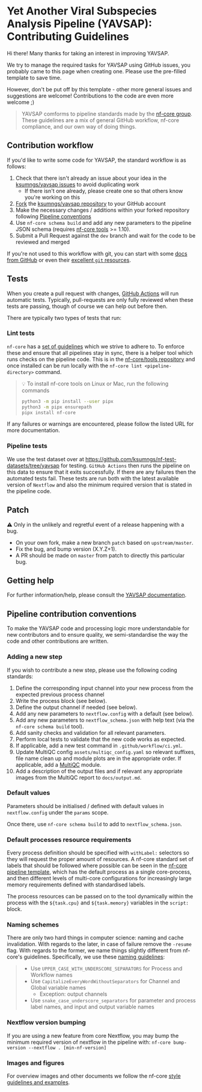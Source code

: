 # Yet Another Viral Subspecies Analysis Pipeline (YAVSAP): Contributing Guidelines

Hi there! Many thanks for taking an interest in improving YAVSAP.

We try to manage the required tasks for YAVSAP using GitHub issues, you probably
came to this page when creating one. Please use the pre-filled template to save
time.

However, don't be put off by this template - other more general issues and
suggestions are welcome! Contributions to the code are even more welcome ;)

> YAVSAP comforms to pipeline standards made by the [nf-core
> group](https://nf-co.re). These guidelines are a mix of general GitHub
> workflow, nf-core compliance, and our own way of doing things.

## Contribution workflow

If you'd like to write some code for YAVSAP, the standard workflow is as
follows:

1. Check that there isn't already an issue about your idea in the
   [ksumngs/yavsap issues](https://github.com/ksumngs/yavsap/issues) to avoid
   duplicating work
   - If there isn't one already, please create one so that others know you're
     working on this
2. [Fork](https://help.github.com/en/github/getting-started-with-github/fork-a-repo)
   the [ksumngs/yavsap repository](https://github.com/ksumngs/yavsap) to
   your GitHub account
3. Make the necessary changes / additions within your forked repository
   following [Pipeline conventions](#pipeline-contribution-conventions)
4. Use `nf-core schema build` and add any new parameters to the pipeline JSON
   schema (requires [nf-core tools](https://github.com/nf-core/tools) >= 1.10).
5. Submit a Pull Request against the `dev` branch and wait for the code to be
   reviewed and merged

If you're not used to this workflow with git, you can start with some [docs from
GitHub](https://help.github.com/en/github/collaborating-with-issues-and-pull-requests)
or even their [excellent `git` resources](https://try.github.io/).

## Tests

When you create a pull request with changes, [GitHub
Actions](https://github.com/features/actions) will run automatic tests.
Typically, pull-requests are only fully reviewed when these tests are passing,
though of course we can help out before then.

There are typically two types of tests that run:

### Lint tests

`nf-core` has a [set of guidelines](https://nf-co.re/developers/guidelines)
which we strive to adhere to. To enforce these and ensure that all pipelines
stay in sync, there is a helper tool which runs checks on the pipeline code.
This is in the [nf-core/tools repository](https://github.com/nf-core/tools) and
once installed can be run locally with the `nf-core lint <pipeline-directory>`
command.

> :bulb: To install nf-core tools on Linux or Mac, run the following commands
>
> ```bash
> python3 -m pip install --user pipx
> python3 -m pipx ensurepath
> pipx install nf-core
> ```

If any failures or warnings are encountered, please follow the listed URL for
more documentation.

### Pipeline tests

We use the test dataset over at
<https://github.com/ksumngs/nf-test-datasets/tree/yavsap> for testing. `GitHub Actions` then runs the pipeline on this data to ensure that it exits
successfully. If there are any failures then the automated tests fail. These
tests are run both with the latest available version of `Nextflow` and also the
minimum required version that is stated in the pipeline code.

## Patch

:warning: Only in the unlikely and regretful event of a release happening with a
bug.

- On your own fork, make a new branch `patch` based on `upstream/master`.
- Fix the bug, and bump version (X.Y.Z+1).
- A PR should be made on `master` from patch to directly this particular bug.

## Getting help

For further information/help, please consult the [YAVSAP
documentation](https://ksumngs.github.io/yavsap).

## Pipeline contribution conventions

To make the YAVSAP code and processing logic more understandable for new
contributors and to ensure quality, we semi-standardise the way the code and
other contributions are written.

### Adding a new step

If you wish to contribute a new step, please use the following coding standards:

1. Define the corresponding input channel into your new process from the
   expected previous process channel
2. Write the process block (see below).
3. Define the output channel if needed (see below).
4. Add any new parameters to `nextflow.config` with a default (see below).
5. Add any new parameters to `nextflow_schema.json` with help text (via the
   `nf-core schema build` tool).
6. Add sanity checks and validation for all relevant parameters.
7. Perform local tests to validate that the new code works as expected.
8. If applicable, add a new test command in `.github/workflow/ci.yml`.
9. Update MultiQC config `assets/multiqc_config.yaml` so relevant suffixes, file
   name clean up and module plots are in the appropriate order. If applicable,
   add a [MultiQC](https://https://multiqc.info/) module.
10. Add a description of the output files and if relevant any appropriate images
    from the MultiQC report to `docs/output.md`.

### Default values

Parameters should be initialised / defined with default values in
`nextflow.config` under the `params` scope.

Once there, use `nf-core schema build` to add to `nextflow_schema.json`.

### Default processes resource requirements

Every process definition should be specified with `withLabel:` selectors so they
will request the proper amount of resources. A nf-core standard set of labels
that should be followed where possible can be seen in the [nf-core pipeline
template](https://github.com/nf-core/tools/blob/master/nf_core/pipeline-template/conf/base.config),
which has the default process as a single core-process, and then different
levels of multi-core configurations for increasingly large memory requirements
defined with standardised labels.

The process resources can be passed on to the tool dynamically within the
process with the `${task.cpu}` and `${task.memory}` variables in the `script:`
block.

### Naming schemes

There are only two hard things in computer science: naming and cache
invalidation. With regards to the later, in case of failure remove the `-resume`
flag. With regards to the former, we name things slightly different from
nf-core's guidelines. Specifically, we use these [naming
guidelines](https://gist.github.com/MillironX/bd9606623b3ccfdfb72d77e2bd3dc213#naming):

> - Use `UPPER_CASE_WITH_UNDERSCORE_SEPARATORS` for Process and Workflow names
> - Use `CapitalizeEveryWordWithoutSeparators` for Channel and Global variable
>   names
>   - Exception: output channels
> - Use `snake_case_underscore_separators` for parameter and process label
>   names, and input and output variable names

### Nextflow version bumping

If you are using a new feature from core Nextflow, you may bump the minimum
required version of nextflow in the pipeline with: `nf-core bump-version --nextflow . [min-nf-version]`

### Images and figures

For overview images and other documents we follow the nf-core [style guidelines
and examples](https://nf-co.re/developers/design_guidelines).
